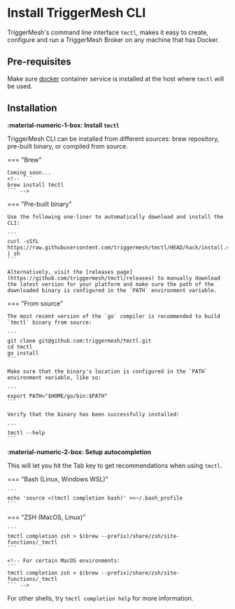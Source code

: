 # Install TriggerMesh CLI

TriggerMesh's command line interface `tmctl`, makes it easy to create, configure and run a TriggerMesh Broker on any machine that has Docker.

## Pre-requisites

Make sure [docker](https://docs.docker.com/engine/install/) container service is installed at the host where `tmctl` will be used.

## Installation

**:material-numeric-1-box: Install `tmctl`**

TriggerMesh CLI can be installed from different sources: brew repository, pre-built binary, or compiled from source.

=== "Brew"

    Coming soon...
    <!-- ```
    brew install tmctl
    ``` -->

=== "Pre-built binary"

    Use the following one-liner to automatically download and install the CLI:

    ```
    curl -sSfL https://raw.githubusercontent.com/triggermesh/tmctl/HEAD/hack/install.sh | sh
    ```

    Alternatively, visit the [releases page](https://github.com/triggermesh/tmctl/releases) to manually download the latest version for your platform and make sure the path of the downloaded binary is configured in the `PATH` environment variable.

=== "From source"

    The most recent version of the `go` compiler is recommended to build `tmctl` binary from source:

    ```
    git clone git@github.com:triggermesh/tmctl.git
    cd tmctl
    go install
    ```

    Make sure that the binary's location is configured in the `PATH` environment variable, like so:

    ```
    export PATH="$HOME/go/bin:$PATH"
    ```

    Verify that the binary has been successfully installed:

    ```
    tmctl --help
    ```

**:material-numeric-2-box: Setup autocompletion**

This will let you hit the Tab key to get recommendations when using `tmctl`.

=== "Bash (Linux, Windows WSL)"

    ```
    echo 'source <(tmctl completion bash)' >>~/.bash_profile
    ```

=== "ZSH (MacOS, Linux)"

    ```
    tmctl completion zsh > $(brew --prefix)/share/zsh/site-functions/_tmctl
    ```

    <!-- For certain MacOS environments:
    ```
    tmctl completion zsh > $(brew --prefix)/share/zsh/site-functions/_tmctl
    ``` -->

For other shells, try `tmctl completion help` for more information.

